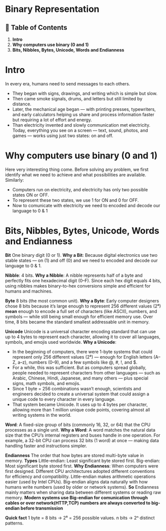 # **Binary Representation**

## 📑 Table of Contents


1. **Intro**
2. **Why computers use binary (0 and 1)**
3. **Bits, Nibbles, Bytes, Unicode, Words and Endianness**





# Intro
In every era, humans need to send messages to each others.
- They began with signs, drawings, and writing which is simple but slow.
- Then came smoke signals, drums, and letters but still limited by distance.
- Later, the mechanical age began — with printing presses, typewriters, and early calculators helping us share and process information faster but requiring a lot of effort and energy.
- Than electricity invented and slowly communication met electricity. Today, everything you see on a screen — text, sound, photos, and games — works using just two states: on and off.





# Why computers use binary (0 and 1)
Here very interesting thing come. Before solving any problem, we first identify what we need to achieve and what possibilities are available.
Similarly:
- Computers run on electricity, and electricity has only two possible states ON or OFF.
- To represent these two states, we use 1 for ON and 0 for OFF.
- Now to comunicate with electricity we need to encoded and decode our language to 0 & 1





# Bits, Nibbles, Bytes, Unicode, Words and Endianness
**Bit**
One binary digit (0 or 1).
**Why a Bit**:
Because digital electronics use two stable states — on (1) and off (0) and we need to encoded and decode our language to 0 & 1.

**Nibble**:
4 bits.
**Why a Nibble**:
A nibble represents half of a byte and perfectly fits one hexadecimal digit (0–F).
Since each hex digit equals 4 bits, using nibbles makes binary-to-hex conversions simple and efficient for humans and machines.

**Byte**
8 bits (the most common unit).
**Why a Byte**:
Early computer designers chose 8 bits because it’s large enough to represent 256 different values (2⁸) **mean** enough to encode a full set of characters (like ASCII), numbers, and symbols — while still being small enough for efficient memory use.
Over time, 8 bits became the standard smallest addressable unit in memory.

**Unicode**
Unicode is a universal character encoding standard that can use up to 4 bytes to represent each character, allowing it to cover all languages, symbols, and emojis used worldwide.
**Why a Unicode**:
- In the beginning of computers, there were 1-byte systems that could represent only 256 different values (2⁸) — enough for English letters (A–Z, a–z), numbers (0–9), and a few symbols like @, #, !, and $.
- For a while, this was sufficient. But as computers spread globally, people needed to represent characters from other languages — such as Arabic, Chinese, Hindi, Japanese, and many others — plus special signs, math symbols, and emojis.
- Since 1 byte = 256 combinations wasn’t enough, scientists and engineers decided to create a universal system that could assign a unique code to every character in every language.
- That system became Unicode. It uses up to 4 bytes per character, allowing more than 1 million unique code points, covering almost all writing systems in the world.

**Word**:
A fixed-size group of bits (commonly 16, 32, or 64) that the CPU processes as a single unit.
**Why a Word**:
A word matches the natural data size that the CPU’s internal registers and buses handle in one operation.
For example, a 32-bit CPU can process 32 bits (1 word) at once — making data handling faster and instructions simpler.

**Endianness**
The order that how bytes are stored multi-byte value in memory.
**Types**
Little-endian: Least significant byte stored first.
Big-endian: Most significant byte stored first.
**Why Endianness**:
When computers were first designed. Different CPU architectures adopted different conventions for efficiency and compatibility.
Little-endian makes arithmetic operations easier (used by Intel CPUs).
Big-endian aligns data naturally with how humans write numbers (used by older or network systems).
**So** Endianness mainly matters when sharing data between different systems or reading raw memory. **Modern systems use Big-endian for comunication through cables or over network(HTTP,TCP) numbers are always converted to big-endian before transmission**

**Quick fact**
1 byte = 8 bits → 2⁸ = 256 possible values.
n bits → 2ⁿ distinct patterns.